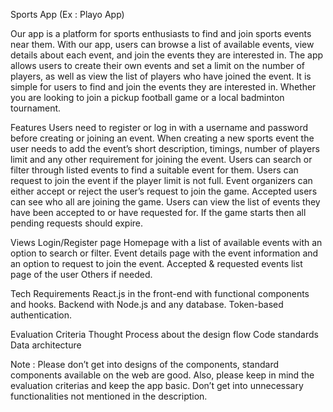 Sports App (Ex : Playo App)

Our app is a platform for sports enthusiasts to find and join sports events near them. With our app, users can browse a list of available events, view details about each event, and join the events they are interested in. The app allows users to create their own events and set a limit on the number of players, as well as view the list of players who have joined the event. It is simple for users to find and join the events they are interested in. Whether you are looking to join a pickup football game or a local badminton tournament.

Features
Users need to register or log in with a username and password before creating or joining an event.
When creating a new sports event the user needs to add the event’s short description, timings, number of players limit and any other requirement for joining the event.
Users can search or filter through listed events to find a suitable event for them.
Users can request to join the event if the player limit is not full.
Event organizers can either accept or reject the user’s request to join the game.
Accepted users can see who all are joining the game.
Users can view the list of events they have been accepted to or have requested for.
If the game starts then all pending requests should expire.

Views
Login/Register page
Homepage with a list of available events with an option to search or filter.
Event details page with the event information and an option to request to join the event.
Accepted & requested events list page of the user
Others if needed.

Tech Requirements
React.js in the front-end with functional components and hooks.
Backend with Node.js and any database.
Token-based authentication.

Evaluation Criteria 
Thought Process about the design flow
Code standards 
Data architecture

Note : Please don’t get into designs of the components, standard components available on the web are good. Also, please keep in mind the evaluation criterias and keep the app basic. Don’t get into unnecessary functionalities not mentioned in the description.

